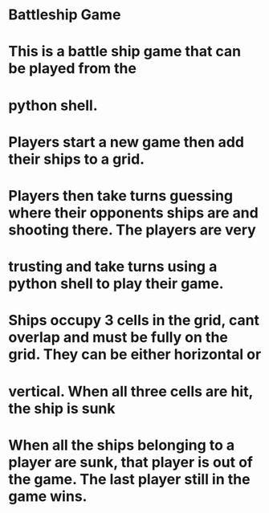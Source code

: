 # Battleship Game

# This is a battle ship game that can be played from the
# python shell.
#
# Players start a new game then add their ships to a grid.
# Players then take turns guessing where their opponents ships are and shooting there. The players are very
# trusting and take turns using a python shell to play their game.
#
# Ships occupy 3 cells in the grid, cant overlap and must be fully on the grid. They can be either horizontal or
# vertical. When all three cells are hit, the ship is sunk
# When all the ships belonging to a player are sunk, that player is out of the game. The last player still in the game wins.
